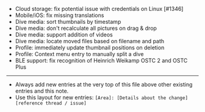 - Cloud storage: fix potential issue with credentials on Linux [#1346]
- Mobile/iOS: fix missing translations
- Dive media: sort thumbnails by timestamp
- Dive media: don't recalculate all pictures on drag & drop
- Dive media: support addition of videos
- Dive media: locate moved files based on filename and path
- Profile: immediately update thumbnail positions on deletion
- Profile: Context menu entry to manually split a dive
- BLE support: fix recognition of Heinrich Weikamp OSTC 2 and OSTC Plus
---
* Always add new entries at the very top of this file above other existing entries and this note.
* Use this layout for new entries: `[Area]: [Details about the change] [reference thread / issue]`
